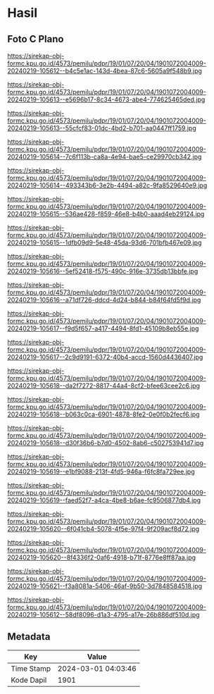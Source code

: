 # Hasil

## Foto C Plano

https://sirekap-obj-formc.kpu.go.id/4573/pemilu/pdpr/19/01/07/20/04/1901072004009-20240219-105612--b4c5e1ac-143d-4bea-87c6-5605a9f548b9.jpg

https://sirekap-obj-formc.kpu.go.id/4573/pemilu/pdpr/19/01/07/20/04/1901072004009-20240219-105613--e5696b17-8c34-4673-abe4-774625465ded.jpg

https://sirekap-obj-formc.kpu.go.id/4573/pemilu/pdpr/19/01/07/20/04/1901072004009-20240219-105613--55cfcf83-01dc-4bd2-b701-aa0447ff1759.jpg

https://sirekap-obj-formc.kpu.go.id/4573/pemilu/pdpr/19/01/07/20/04/1901072004009-20240219-105614--7c6f113b-ca8a-4e94-bae5-ce29970cb342.jpg

https://sirekap-obj-formc.kpu.go.id/4573/pemilu/pdpr/19/01/07/20/04/1901072004009-20240219-105614--493343b6-3e2b-4494-a82c-9fa8529640e9.jpg

https://sirekap-obj-formc.kpu.go.id/4573/pemilu/pdpr/19/01/07/20/04/1901072004009-20240219-105615--536ae428-f859-46e8-b4b0-aaad4eb29124.jpg

https://sirekap-obj-formc.kpu.go.id/4573/pemilu/pdpr/19/01/07/20/04/1901072004009-20240219-105615--1dfb09d9-5e48-45da-93d6-701bfb467e09.jpg

https://sirekap-obj-formc.kpu.go.id/4573/pemilu/pdpr/19/01/07/20/04/1901072004009-20240219-105616--5ef52418-f575-490c-916e-3735db13bbfe.jpg

https://sirekap-obj-formc.kpu.go.id/4573/pemilu/pdpr/19/01/07/20/04/1901072004009-20240219-105616--a71df726-ddcd-4d24-b844-b84f64fd5f9d.jpg

https://sirekap-obj-formc.kpu.go.id/4573/pemilu/pdpr/19/01/07/20/04/1901072004009-20240219-105617--f9d5f657-a417-4494-8fd1-45109b8eb55e.jpg

https://sirekap-obj-formc.kpu.go.id/4573/pemilu/pdpr/19/01/07/20/04/1901072004009-20240219-105617--2c9d9191-6372-40b4-accd-1560d4436407.jpg

https://sirekap-obj-formc.kpu.go.id/4573/pemilu/pdpr/19/01/07/20/04/1901072004009-20240219-105618--da2f7272-8817-44a4-8cf2-bfee63cee2c6.jpg

https://sirekap-obj-formc.kpu.go.id/4573/pemilu/pdpr/19/01/07/20/04/1901072004009-20240219-105618--b063c0ca-6901-4878-8fe2-0e0f0b2fecf6.jpg

https://sirekap-obj-formc.kpu.go.id/4573/pemilu/pdpr/19/01/07/20/04/1901072004009-20240219-105618--d30f36b6-b7d0-4502-8ab6-c502753941d7.jpg

https://sirekap-obj-formc.kpu.go.id/4573/pemilu/pdpr/19/01/07/20/04/1901072004009-20240219-105619--e1bf9088-213f-4fd5-946a-f6fc8fa729ee.jpg

https://sirekap-obj-formc.kpu.go.id/4573/pemilu/pdpr/19/01/07/20/04/1901072004009-20240219-105619--faed52f7-a4ca-4be8-b6ae-fc9506877db4.jpg

https://sirekap-obj-formc.kpu.go.id/4573/pemilu/pdpr/19/01/07/20/04/1901072004009-20240219-105620--6f041cb4-5078-4f5e-97f4-9f209acf8d72.jpg

https://sirekap-obj-formc.kpu.go.id/4573/pemilu/pdpr/19/01/07/20/04/1901072004009-20240219-105620--8f4336f2-0af6-4918-b71f-8776e8ff87aa.jpg

https://sirekap-obj-formc.kpu.go.id/4573/pemilu/pdpr/19/01/07/20/04/1901072004009-20240219-105621--f3a8081a-5406-46af-9b50-3d7848584518.jpg

https://sirekap-obj-formc.kpu.go.id/4573/pemilu/pdpr/19/01/07/20/04/1901072004009-20240219-105612--58df8096-d1a3-4795-a17e-26b886df510d.jpg


## Metadata

| Key        | Value               |
| ---------- | ------------------- |
| Time Stamp | 2024-03-01 04:03:46 |
| Kode Dapil | 1901                |



